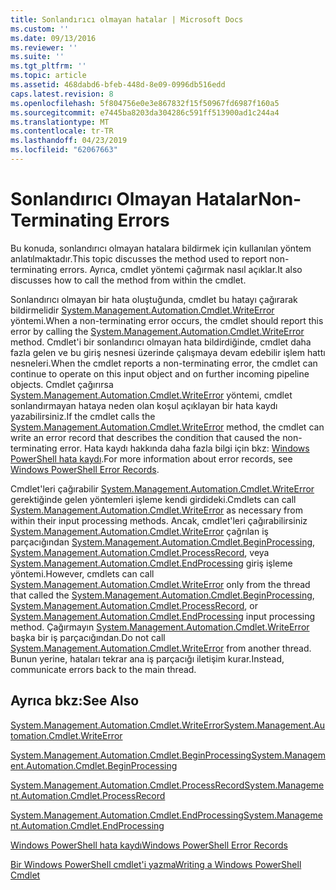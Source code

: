 ```yaml
---
title: Sonlandırıcı olmayan hatalar | Microsoft Docs
ms.custom: ''
ms.date: 09/13/2016
ms.reviewer: ''
ms.suite: ''
ms.tgt_pltfrm: ''
ms.topic: article
ms.assetid: 468dabd6-bfeb-448d-8e09-0996db516edd
caps.latest.revision: 8
ms.openlocfilehash: 5f804756e0e3e867832f15f50967fd6987f160a5
ms.sourcegitcommit: e7445ba8203da304286c591ff513900ad1c244a4
ms.translationtype: MT
ms.contentlocale: tr-TR
ms.lasthandoff: 04/23/2019
ms.locfileid: "62067663"
---
```

# <a name="non-terminating-errors"></a><span data-ttu-id="c8d1e-102">Sonlandırıcı Olmayan Hatalar</span><span class="sxs-lookup"><span data-stu-id="c8d1e-102">Non-Terminating Errors</span></span>

<span data-ttu-id="c8d1e-103">Bu konuda, sonlandırıcı olmayan hatalara bildirmek için kullanılan yöntem anlatılmaktadır.</span><span class="sxs-lookup"><span data-stu-id="c8d1e-103">This topic discusses the method used to report non-terminating errors.</span></span> <span data-ttu-id="c8d1e-104">Ayrıca, cmdlet yöntemi çağırmak nasıl açıklar.</span><span class="sxs-lookup"><span data-stu-id="c8d1e-104">It also discusses how to call the method from within the cmdlet.</span></span>

<span data-ttu-id="c8d1e-105">Sonlandırıcı olmayan bir hata oluştuğunda, cmdlet bu hatayı çağırarak bildirmelidir [System.Management.Automation.Cmdlet.WriteError](/dotnet/api/System.Management.Automation.Cmdlet.WriteError) yöntemi.</span><span class="sxs-lookup"><span data-stu-id="c8d1e-105">When a non-terminating error occurs, the cmdlet should report this error by calling the [System.Management.Automation.Cmdlet.WriteError](/dotnet/api/System.Management.Automation.Cmdlet.WriteError) method.</span></span> <span data-ttu-id="c8d1e-106">Cmdlet'i bir sonlandırıcı olmayan hata bildirdiğinde, cmdlet daha fazla gelen ve bu giriş nesnesi üzerinde çalışmaya devam edebilir işlem hattı nesneleri.</span><span class="sxs-lookup"><span data-stu-id="c8d1e-106">When the cmdlet reports a non-terminating error, the cmdlet can continue to operate on this input object and on further incoming pipeline objects.</span></span> <span data-ttu-id="c8d1e-107">Cmdlet çağırırsa [System.Management.Automation.Cmdlet.WriteError](/dotnet/api/System.Management.Automation.Cmdlet.WriteError) yöntemi, cmdlet sonlandırmayan hataya neden olan koşul açıklayan bir hata kaydı yazabilirsiniz.</span><span class="sxs-lookup"><span data-stu-id="c8d1e-107">If the cmdlet calls the [System.Management.Automation.Cmdlet.WriteError](/dotnet/api/System.Management.Automation.Cmdlet.WriteError) method, the cmdlet can write an error record that describes the condition that caused the non-terminating error.</span></span> <span data-ttu-id="c8d1e-108">Hata kaydı hakkında daha fazla bilgi için bkz: [Windows PowerShell hata kaydı](./windows-powershell-error-records.md).</span><span class="sxs-lookup"><span data-stu-id="c8d1e-108">For more information about error records, see [Windows PowerShell Error Records](./windows-powershell-error-records.md).</span></span>

<span data-ttu-id="c8d1e-109">Cmdlet'leri çağırabilir [System.Management.Automation.Cmdlet.WriteError](/dotnet/api/System.Management.Automation.Cmdlet.WriteError) gerektiğinde gelen yöntemleri işleme kendi girdideki.</span><span class="sxs-lookup"><span data-stu-id="c8d1e-109">Cmdlets can call [System.Management.Automation.Cmdlet.WriteError](/dotnet/api/System.Management.Automation.Cmdlet.WriteError) as necessary from within their input processing methods.</span></span> <span data-ttu-id="c8d1e-110">Ancak, cmdlet'leri çağırabilirsiniz [System.Management.Automation.Cmdlet.WriteError](/dotnet/api/System.Management.Automation.Cmdlet.WriteError) çağrılan iş parçacığından [System.Management.Automation.Cmdlet.BeginProcessing](/dotnet/api/System.Management.Automation.Cmdlet.BeginProcessing), [ System.Management.Automation.Cmdlet.ProcessRecord](/dotnet/api/System.Management.Automation.Cmdlet.ProcessRecord), veya [System.Management.Automation.Cmdlet.EndProcessing](/dotnet/api/System.Management.Automation.Cmdlet.EndProcessing) giriş işleme yöntemi.</span><span class="sxs-lookup"><span data-stu-id="c8d1e-110">However, cmdlets can call [System.Management.Automation.Cmdlet.WriteError](/dotnet/api/System.Management.Automation.Cmdlet.WriteError) only from the thread that called the [System.Management.Automation.Cmdlet.BeginProcessing](/dotnet/api/System.Management.Automation.Cmdlet.BeginProcessing), [System.Management.Automation.Cmdlet.ProcessRecord](/dotnet/api/System.Management.Automation.Cmdlet.ProcessRecord), or [System.Management.Automation.Cmdlet.EndProcessing](/dotnet/api/System.Management.Automation.Cmdlet.EndProcessing) input processing method.</span></span> <span data-ttu-id="c8d1e-111">Çağırmayın [System.Management.Automation.Cmdlet.WriteError](/dotnet/api/System.Management.Automation.Cmdlet.WriteError) başka bir iş parçacığından.</span><span class="sxs-lookup"><span data-stu-id="c8d1e-111">Do not call [System.Management.Automation.Cmdlet.WriteError](/dotnet/api/System.Management.Automation.Cmdlet.WriteError) from another thread.</span></span> <span data-ttu-id="c8d1e-112">Bunun yerine, hataları tekrar ana iş parçacığı iletişim kurar.</span><span class="sxs-lookup"><span data-stu-id="c8d1e-112">Instead, communicate errors back to the main thread.</span></span>

## <a name="see-also"></a><span data-ttu-id="c8d1e-113">Ayrıca bkz:</span><span class="sxs-lookup"><span data-stu-id="c8d1e-113">See Also</span></span>

[<span data-ttu-id="c8d1e-114">System.Management.Automation.Cmdlet.WriteError</span><span class="sxs-lookup"><span data-stu-id="c8d1e-114">System.Management.Automation.Cmdlet.WriteError</span></span>](/dotnet/api/System.Management.Automation.Cmdlet.WriteError)

[<span data-ttu-id="c8d1e-115">System.Management.Automation.Cmdlet.BeginProcessing</span><span class="sxs-lookup"><span data-stu-id="c8d1e-115">System.Management.Automation.Cmdlet.BeginProcessing</span></span>](/dotnet/api/System.Management.Automation.Cmdlet.BeginProcessing)

[<span data-ttu-id="c8d1e-116">System.Management.Automation.Cmdlet.ProcessRecord</span><span class="sxs-lookup"><span data-stu-id="c8d1e-116">System.Management.Automation.Cmdlet.ProcessRecord</span></span>](/dotnet/api/System.Management.Automation.Cmdlet.ProcessRecord)

[<span data-ttu-id="c8d1e-117">System.Management.Automation.Cmdlet.EndProcessing</span><span class="sxs-lookup"><span data-stu-id="c8d1e-117">System.Management.Automation.Cmdlet.EndProcessing</span></span>](/dotnet/api/System.Management.Automation.Cmdlet.EndProcessing)

[<span data-ttu-id="c8d1e-118">Windows PowerShell hata kaydı</span><span class="sxs-lookup"><span data-stu-id="c8d1e-118">Windows PowerShell Error Records</span></span>](./windows-powershell-error-records.md)

[<span data-ttu-id="c8d1e-119">Bir Windows PowerShell cmdlet'i yazma</span><span class="sxs-lookup"><span data-stu-id="c8d1e-119">Writing a Windows PowerShell Cmdlet</span></span>](./writing-a-windows-powershell-cmdlet.md)

